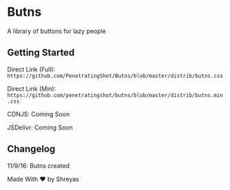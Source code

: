 # Butns
A library of buttons for lazy people

## Getting Started
Direct Link (Full): `https://github.com/PenetratingShot/Butns/blob/master/distrib/butns.css`

Direct Link (Min): `https://github.com/penetratingshot/butns/blob/master/distrib/butns.min.css`

CDNJS: Coming Soon

JSDelivr: Coming Soon

## Changelog
11/9/16: Butns created

Made With ❤️ by Shreyas
